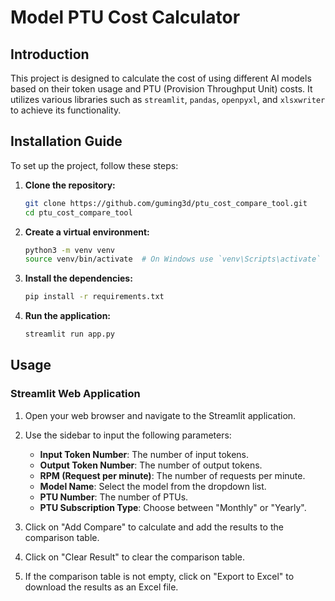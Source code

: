 # Model PTU Cost Calculator

## Introduction

This project is designed to calculate the cost of using different AI models based on their token usage and PTU (Provision Throughput Unit) costs. It utilizes various libraries such as `streamlit`, `pandas`, `openpyxl`, and `xlsxwriter` to achieve its functionality.

## Installation Guide

To set up the project, follow these steps:

1. **Clone the repository:**
   ```bash
   git clone https://github.com/guming3d/ptu_cost_compare_tool.git
   cd ptu_cost_compare_tool
   ```

2. **Create a virtual environment:**
   ```bash
   python3 -m venv venv
   source venv/bin/activate  # On Windows use `venv\Scripts\activate`
   ```

3. **Install the dependencies:**
   ```bash
   pip install -r requirements.txt
   ```

4. **Run the application:**
   ```bash
   streamlit run app.py
   ```

## Usage

### Streamlit Web Application

1. Open your web browser and navigate to the Streamlit application.
2. Use the sidebar to input the following parameters:
   - **Input Token Number**: The number of input tokens.
   - **Output Token Number**: The number of output tokens.
   - **RPM (Request per minute)**: The number of requests per minute.
   - **Model Name**: Select the model from the dropdown list.
   - **PTU Number**: The number of PTUs.
   - **PTU Subscription Type**: Choose between "Monthly" or "Yearly".

3. Click on "Add Compare" to calculate and add the results to the comparison table.
4. Click on "Clear Result" to clear the comparison table.
5. If the comparison table is not empty, click on "Export to Excel" to download the results as an Excel file.

